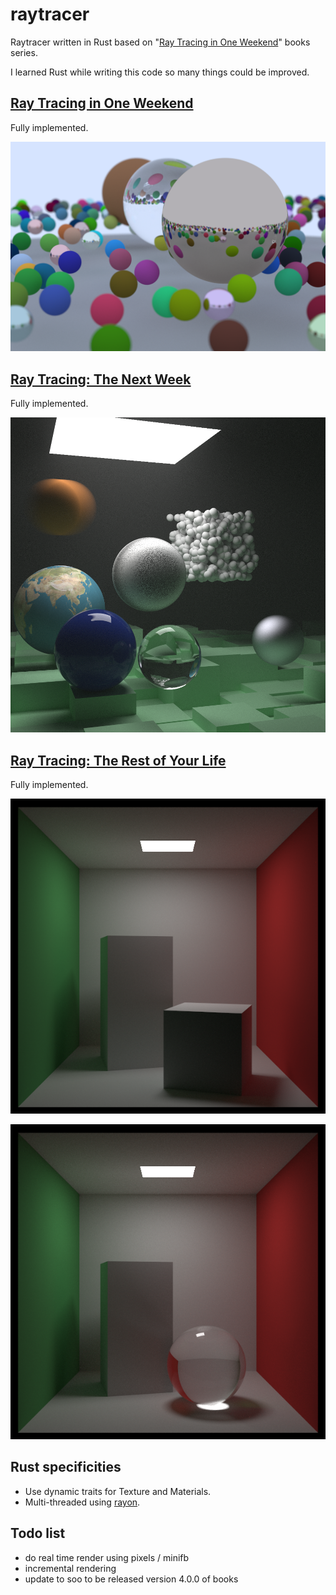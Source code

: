 # raytracer

Raytracer written in Rust based on "[Ray Tracing in One Weekend](https://raytracing.github.io/)" books series.

I learned Rust while writing this code so many things could be improved.

## [Ray Tracing in One Weekend](https://raytracing.github.io/books/RayTracingInOneWeekend.html)

Fully implemented.

![Final render](render/book1.png)

##  [Ray Tracing: The Next Week](https://raytracing.github.io/books/RayTracingTheNextWeek.html)

Fully implemented.

![Final render](render/book2.png)

## [Ray Tracing: The Rest of Your Life](https://raytracing.github.io/books/RayTracingTheRestOfYourLife.html)

Fully implemented.

![Cornell box with importance sampling](render/book3.png)

![Cornell box with glass sphere and importance sampling](render/book3-glass.png)

## Rust specificities

- Use dynamic traits for Texture and Materials.
- Multi-threaded using [rayon](https://docs.rs/rayon/1.5.1/rayon/).

## Todo list

- do real time render using pixels / minifb
- incremental rendering
- update to soo to be released version 4.0.0 of books